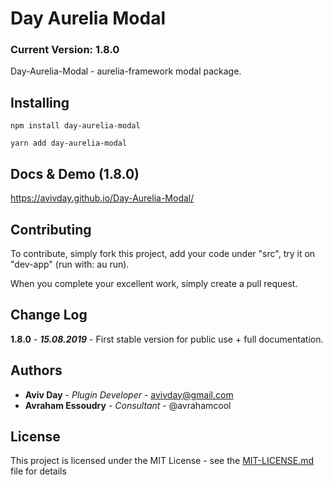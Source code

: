 # Day Aurelia Modal
### Current Version: 1.8.0

Day-Aurelia-Modal - aurelia-framework modal package.

## Installing

```
npm install day-aurelia-modal

yarn add day-aurelia-modal
```

## Docs & Demo (1.8.0)
https://avivday.github.io/Day-Aurelia-Modal/


## Contributing

To contribute, simply fork this project, add your code under "src", 
try it on "dev-app" (run with: au run).

When you complete your excellent work, simply create a pull request.

## Change Log
**1.8.0** - ***15.08.2019*** - First stable version for public use + full documentation.

## Authors

* **Aviv Day** - *Plugin Developer* - avivday@gmail.com
* **Avraham Essoudry** - *Consultant* - @avrahamcool

## License

This project is licensed under the MIT License - see the [MIT-LICENSE.md](license/MIT-LICENSE.md) file for details
